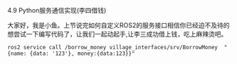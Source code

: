 4.9 Python服务通信实现(李四借钱)

大家好，我是小鱼。上节说完如何自定义ROS2的服务接口相信你已经迫不及待的想尝试一下编写代码了，让我们一起动起手,让李三成功借上钱，吃上麻辣烫吧。





```
ros2 service call /borrow_money village_interfaces/srv/BorrowMoney  "{name: {data: '123'}, money:{data:123}}"
```







